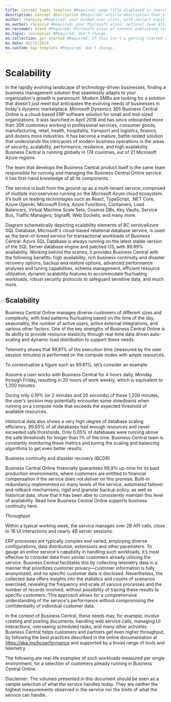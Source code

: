 ```yaml
---
title: Concept topic template #Required; page title displayed in search results. Don't enclose in quotation marks.
description: Concept description #Required; article description that's displayed in search results. Don't enclose in quotation marks. Do end with a period.
author: rhanajoy #Required; your GitHub user alias, with correct capitalization.
ms.author: rhcassid #Required; your Microsoft alias; optional team alias.
ms.reviewer: kfend #Required; Microsoft alias of content publishing team member.
ms.topic: conceptual #Required; don't change.
ms.collection: get-started #Required; If this isn't a getting started article, don't remove the attribute, but leave the value blank. The values for this attribute will be updated over time.
ms.date: 02/22/2024
ms.custom: bap-template #Required; don't change.
---
```


# Scalability

In the rapidly evolving landscape of technology-driven businesses, finding a business management solution that seamlessly adapts to your organization's growth is paramount. Modern SMBs are looking for a solution that doesn't just meet but anticipates the evolving needs of businesses in today's dynamic marketplace. 
Microsoft Dynamics 365 Business Central Online is a cloud-based ERP software solution for small and mid-sized organizations. It was launched in April 2018 and has since onboarded more than 30K customers working in professional services, consumer goods, manufacturing, retail, health, hospitality, transport and logistics, finance, and dozens more industries. It has become a mature, battle-tested solution that understands the intricacies of modern business operations in the areas of security, scalability, performance, resilience, and high availability. Business Central is running globally in 174 countries, out of 21 Microsoft Azure regions. 

The team that develops the Business Central product itself is the same team responsible for running and managing the Business Central Online service. It has first-hand knowledge of all its components. 

The service is built from the ground up as a multi-tenant service, comprised of multiple microservices running on the Microsoft Azure cloud ecosystem. It’s built on leading technologies such as React, TypeScript, .NET Core, Azure OpenAI, Microsoft Entra, Azure Functions, Containers, Load Balancers, Virtual Machine Scale Sets, Cosmos DBs, Key Vaults, Service Bus, Traffic Managers, SignalR, Web Sockets, and many more. 

Diagram schematically depicting scalability elements of BC serviceAzure SQL Database, Microsoft's cloud-based relational database service, is used as the best-of-breed service for transactional workloads of Business Central. Azure SQL Database is always running on the latest stable version of the SQL Server database engine and patched OS, with 99.99% availability. Working behind the scenes, it provides Business Central with the following benefits: high availability, rich business continuity and disaster recovery options, backup and restore options, advanced performance analyses and tuning capabilities, schema management, efficient resource utilization, dynamic scalability features to accommodate fluctuating workloads, robust security protocols to safeguard sensitive data, and much more.  

## Scalability 

Business Central Online manages diverse customers of different sizes and complexity, with load patterns fluctuating based on the time of the day, seasonality, the number of active users, active external integrations, and various other factors. One of the key strengths of Business Central Online is its ability to provide resource elasticity through real-time data driven auto-scaling and dynamic load distribution to support these needs. 

Telemetry shows that 99,81% of the execution time (measured by the user session minutes) is performed on the compute nodes with ample resources.  

To contextualize a figure such as 99.81%, let’s consider an example.  

Assume a user works with Business Central for 4 hours daily, Monday through Friday, resulting in 20 hours of work weekly, which is equivalent to 1,200 minutes. 

During only 0.19% (or 2 minutes and 20 seconds) of these 1,200 minutes, the user’s session may potentially encounter some slowdowns when running on a compute node that exceeds the expected threshold of available resources. 

Historical data also shows a very high degree of database scaling efficiency. 99.85% of all databases had enough resources and never exceeded safe thresholds. Only 0.05% of databases were running above the safe thresholds for longer than 1% of the time. Business Central team is constantly monitoring these metrics and tuning the scaling and balancing algorithms to get even better results.  

Business continuity and disaster recovery (BCDR) 

Business Central Online financially guarantees 99,9% up-time for its paid production environments, where customers are entitled to financial compensation if the service does not deliver on this promise. Built-in redundancy implemented on many levels of the service, automated failover and rollback mechanisms, rigid and granular backup policy, as well as historical data, show that it has been able to consistently maintain this level of availability. Read how Business Central Online supports business continuity here.  

Throughput  

Within a typical working week, the service manages over 2B API calls, close to 1B UI interactions and nearly 4B server sessions. 

ERP processes are typically complex and varied, employing diverse configurations, data distribution, extensions and other parameters. To gauge an online service's capability in handling such workloads, it’s most effective to consider data from similar customers already utilizing the service. Business Central facilitates this by collecting telemetry data in a manner that prioritizes customer privacy—customer information is fully anonymized, and no specific customer data is disclosed. Nevertheless, the collected data offers insights into the statistics and counts of scenarios exercised, revealing the frequency and scale of various processes and the number of records involved, without possibility of tracing these results to specific customers. This approach allows for a comprehensive understanding of the service's performance without compromising the confidentiality of individual customer data. 

In the context of Business Central, these needs may, for example, involve creating and posting documents, handling web service calls, managing UI interactions, overseeing scheduled tasks, and many other activities. Business Central helps customers and partners get even higher throughput, by following the best practices described in the online documentation at https://aka.ms/bcperformance and supported by a broad range of tools and telemetry.    

The following are real-life examples of such workloads measured per single environment, for a selection of customers already running in Business Central Online. 

Disclaimer: The volumes presented in this document should be seen as a sample selection of what the service handles today. They are neither the highest measurements observed in the service nor the limits of what the service can handle.  